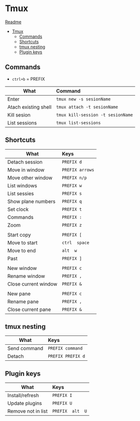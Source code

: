 # Tmux
[Readme](../README.md)

- [Tmux](#tmux)
  - [Commands](#commands)
  - [Shortcuts](#shortcuts)
  - [tmux nesting](#tmux-nesting)
  - [Plugin keys](#plugin-keys)

## Commands

- ```ctrl+b``` = PREFIX


| What                 | Command                               |
| -------------------- | :------------------------------------ |
| Enter                | ```tmux new -s sesionName```          |
| Atach existing shell | ```tmux attach -t sesionName```       |
| Kill sesion          | ```tmux kill-session -t sesionName``` |
| List sessions        | ```tmux list-sessions```              |


## Shortcuts
| What                 | Keys                |
| -------------------- | :------------------ |
| Detach session       | ```PREFIX d```      |
| Move in window       | ```PREFIX arrows``` |
| Move other window    | ```PREFIX n/p```    |
| List windows         | ```PREFIX w```      |
| List sessies         | ```PREFIX s```      |
| Show plane numbers   | ```PREFIX q```      |
| Set clock            | ```PREFIX t```      |
| Commands             | ```PREFIX :```      |
| Zoom                 | ```PREFIX z```      |
|                      |
| Start copy           | ```PREFIX [```      |
| Move to start        | ```ctrl  space```   |
| Move to end          | ```alt  w```        |
| Past                 | ```PREFIX ]```      |
|                      |
| New window           | ```PREFIX c```      |
| Rename window        | ```PREFIX ,```      |
| Close current window | ```PREFIX &```      |
|                      |
| New pane           | ```PREFIX c```      |
| Rename pane        | ```PREFIX ,```      |
| Close current pane | ```PREFIX &```      |



## tmux nesting
| What         | Keys                  |
| ------------ | :-------------------- |
| Send command | ```PREFIX command```  |
| Detach       | ```PREFIX PREFIX d``` |

## Plugin keys
| What               | Keys                 |
| ------------------ | :------------------- |
| Install/refresh    | ```PREFIX I```       |
| Update plugins     | ```PREFIX U```       |
| Remove not in list | ```PREFIX  alt  U``` |
